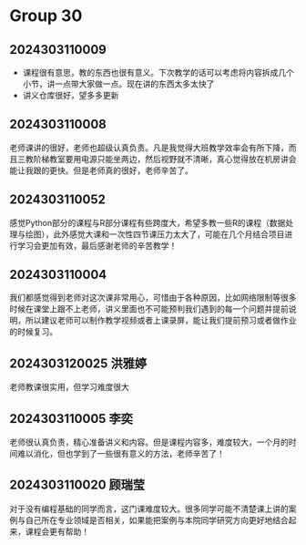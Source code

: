 # Group 30


## 2024303110009

- 课程很有意思，教的东西也很有意义。下次教学的话可以考虑将内容拆成几个小节，讲一点带大家做一点。现在讲的东西太多太快了
- 讲义仓库很好，望多多更新

## 2024303110008

老师课讲的很好，老师也超级认真负责。凡是我觉得大班教学效率会有所下降，而且三教阶梯教室要用电源只能坐两边，然后视野就不清晰，真心觉得放在机房讲会能让我跟的更快。但是老师真的很好，老师辛苦了。

## 2024303110052

感觉Python部分的课程与R部分课程有些跨度大，希望多教一些R的课程（数据处理与绘图），此外感觉大课和一次性四节课压力太大了，可能在几个月结合项目进行学习会更加有效，最后感谢老师的辛苦教学！

## 2024303110004

我们都感觉得到老师对这次课非常用心，可惜由于各种原因，比如网络限制等很多时候在课堂上跟不上老师，讲义里面也不可能预判我们遇到的每一个问题并提前说明，所以建议老师可以制作教学视频或者上课录屏，能让我们提前预习或者做作业的时候复习。

## 2024303120025 洪雅婷

老师教课很实用，但学习难度很大

## 2024303110005 李奕

老师很认真负责，精心准备讲义和内容。但是课程内容多，难度较大，一个月的时间难以消化，但也学到了一些很有意义的方法，老师辛苦了！

## 2024303110020 顾瑞莹

对于没有编程基础的同学而言，这门课难度较大。很多同学可能不清楚课上讲的案例与自己所在专业领域是否相关，如果能把案例与本院同学研究方向更好地结合起来，课程会更有帮助！
